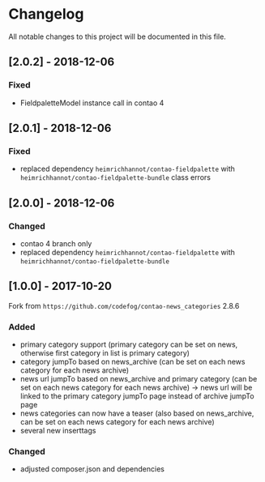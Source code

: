 # Changelog
All notable changes to this project will be documented in this file.

## [2.0.2] - 2018-12-06

### Fixed
- FieldpaletteModel instance call in contao 4

## [2.0.1] - 2018-12-06

### Fixed
- replaced dependency `heimrichhannot/contao-fieldpalette` with `heimrichhannot/contao-fieldpalette-bundle` class errors

## [2.0.0] - 2018-12-06

### Changed
- contao 4 branch only
- replaced dependency `heimrichhannot/contao-fieldpalette` with `heimrichhannot/contao-fieldpalette-bundle`

## [1.0.0] - 2017-10-20

Fork from `https://github.com/codefog/contao-news_categories` 2.8.6

### Added
- primary category support (primary category can be set on news, otherwise first category in list is primary category)
- category jumpTo based on news_archive (can be set on each news category for each news archive)
- news url jumpTo based on news_archive and primary category (can be set on each news category for each news archive) -> news url will be linked to the primary category jumpTo page instead of archive jumpTo page
- news categories can now have a teaser (also based on news_archive, can be set on each news category for each news archive)
- several new inserttags

### Changed
- adjusted composer.json and dependencies
